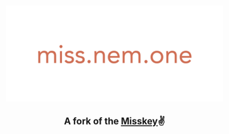 <div align="center">
<a href="https://miss.nem.one/">
	<img src="./assets/Untitled-1.png" alt="miss.nem.one"  width="600"/>
</a>
	

## **A fork of the [Misskey](https://misskey-hub.net/)&#x270c;**
